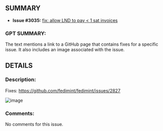 ## SUMMARY
- **Issue #3035:** [fix: allow LND to pay < 1 sat invoices](https://github.com/fedimint/fedimint/pull/3035)

### GPT SUMMARY:
The text mentions a link to a GitHub page that contains fixes for a specific issue. It also includes an image associated with the issue.

## DETAILS
### Description:
Fixes: https://github.com/fedimint/fedimint/issues/2827

![image](https://github.com/fedimint/fedimint/assets/1859166/ae095347-16b2-45ad-9e1e-24056512cef7)

### Comments:
No comments for this issue.


